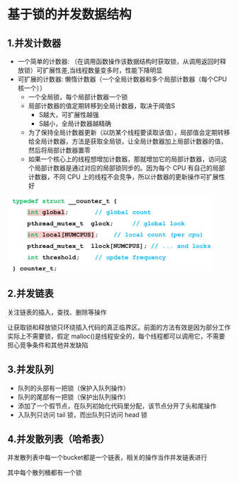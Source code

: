 # 基于锁的并发数据结构

## 1.并发计数器

* 一个简单的计数器: （在调用函数操作该数据结构时获取锁，从调用返回时释放锁）可扩展性差,当线程数量变多时，性能下降明显
* 可扩展的计数器: 懒惰计数器（一个全局计数器和多个局部计数器（每个CPU核一个））
  * 一个全局锁，每个局部计数器一个锁
  * 局部计数器的值定期转移到全局计数器，取决于阈值S
    * S越大，可扩展性越强
    * S越小，全局计数器越精确
  * 为了保持全局计数器更新（以防某个线程要读取该值），局部值会定期转移给全局计数器，方法是获取全局锁，让全局计数器加上局部计数器的值，然后将局部计数器置零
  * 如果一个核心上的线程想增加计数器，那就增加它的局部计数器，访问这个局部计数器是通过对应的局部锁同步的。因为每个 CPU 有自己的局部计数器，不同 CPU 上的线程不会竞争，所以计数器的更新操作可扩展性好

![image-20241008145119057](./assets/3.基于锁的并发数据结构/image-20241008145119057.png)

## 2.并发链表

关注链表的插入，查找、删除等操作

让获取锁和释放锁只环绕插入代码的真正临界区。前面的方法有效是因为部分工作实际上不需要锁，假定 malloc()是线程安全的，每个线程都可以调用它，不需要担心竞争条件和其他并发缺陷



## 3.并发队列

* 队列的头部有一把锁（保护入队列操作）
* 队列的尾部有一把锁（保护出队列操作）
* 添加了一个假节点，在队列初始化代码里分配，该节点分开了头和尾操作
* 入队列只访问 tail 锁，而出队列只访问 head 锁



## 4.并发散列表（哈希表）

并发散列表中每一个bucket都是一个链表，相关的操作当作并发链表进行

其中每个散列桶都有一个锁